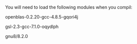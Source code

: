You will need to load the following modules when you compil:

openblas-0.2.20-gcc-4.8.5-gqori4j

gsl-2.3-gcc-7.1.0-oqydlph

gnu8/8.2.0

